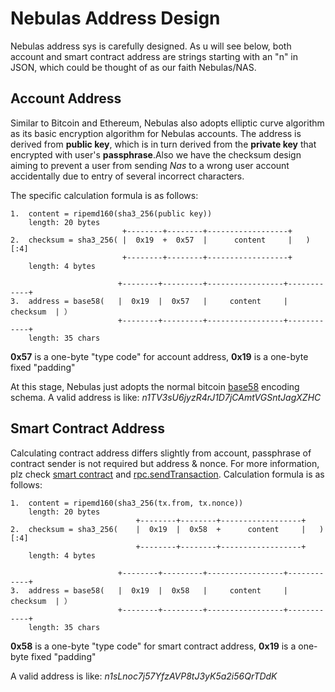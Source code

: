 # Nebulas Address Design

Nebulas address sys is carefully designed. As u will see below, both account and smart contract address are strings starting with an "n" in JSON, which could be thought of as our faith Nebulas/NAS.

## Account Address

Similar to Bitcoin and Ethereum, Nebulas also adopts elliptic curve algorithm as its basic encryption algorithm for Nebulas accounts. The address is derived from **public key**, which is in turn derived from the **private key** that encrypted with user's **passphrase**.Also we have the checksum design aiming to prevent a user from sending _Nas_ to a wrong user account accidentally due to entry of several incorrect characters.

The specific calculation formula is as follows:
```
1.  content = ripemd160(sha3_256(public key))
    length: 20 bytes
                         +--------+--------+------------------+
2.  checksum = sha3_256( |  0x19  +  0x57  |      content     |   )[:4]
                         +--------+--------+------------------+
    length: 4 bytes

                        +--------+---------+-----------------+------------+
3.  address = base58(   |  0x19  |  0x57   |     content     |  checksum  | ）
                        +--------+---------+-----------------+------------+
    length: 35 chars
```

 **0x57** is a one-byte "type code" for account address, **0x19** is a one-byte fixed "padding"

At this stage, Nebulas just adopts the normal bitcoin [base58](https://en.wikipedia.org/wiki/Base58) encoding schema. A valid address is like:  _n1TV3sU6jyzR4rJ1D7jCAmtVGSntJagXZHC_

## Smart Contract Address

Calculating contract address differs slightly from account, passphrase of contract sender is not required but address & nonce. For more information, plz check [smart contract](https://github.com/nebulasio/wiki/blob/master/tutorials/%5BEnglish%5D%20Nebulas%20101%20-%2003%20Smart%20Contracts%20JavaScript.md) and [rpc.sendTransaction](https://github.com/nebulasio/wiki/blob/master/rpc.md#sendtransaction). Calculation formula is as follows:

```
1.  content = ripemd160(sha3_256(tx.from, tx.nonce))
    length: 20 bytes
                            +--------+--------+------------------+
2.  checksum = sha3_256(    |  0x19  |  0x58  +      content     |   )[:4]
                            +--------+--------+------------------+
    length: 4 bytes

                        +--------+---------+-----------------+------------+
3.  address = base58(   |  0x19  |  0x58   |     content     |  checksum  | ）
                        +--------+---------+-----------------+------------+
    length: 35 chars
```

 **0x58** is a one-byte "type code" for smart contract address, **0x19** is a one-byte fixed "padding"

A valid address is like:  _n1sLnoc7j57YfzAVP8tJ3yK5a2i56QrTDdK_